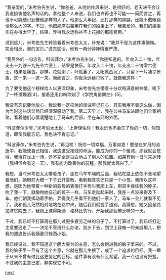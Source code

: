
“我亲爱的，”米考伯先生说，“你爸爸，从他的作风来说，是很好的。老天决不会让我说损害他名声的话的。拿他整个人来说，我们也许再也不可能——简而言之，再也不可能结识到像他那样的人了。他那么大年纪，还打那样的绑腿，还能不戴眼镜读那么大的字。不过，他把那座右铭用在我们的婚事上了，我亲爱的。我们的婚事实在办得太早了，结果，弄得我永远弥补不上花掉的那笔费用。”

说到这儿，米考伯先生转脸看着米考伯太太，补充说：“我并不是为这件事懊悔。完全相反，我的宝贝。”说完这话，他有一两分钟神情很严肃。

“我另外的一句忠告，科波菲尔，”米考伯先生说，“你是知道的。年收入二十镑，年支出十九镑十九先令六便士，结果是快乐。年收入二十镑，年支出二十镑零六便士，结果是痛苦。那样，花就谢了，叶就萎了，太阳就西沉了，只留下一片凄凉景象，这一来——这一来，简而言之，你就永远给打败了。就像我这样！”

为了要使他这个榜样给人以更深印象，米考伯先生带着十分欢畅满意的神情，喝下了一杯潘趣酒[4]，接着还用口哨吹起了《学院角笛舞曲》[5]。

我没有忘记要他放心，我说我一定把他的规诫牢记在心，其实我用不着这么做，因为当时这些话显然已经深深感动了我。第二天早上，我在公共马车站跟他们全家相聚，看着他们心情凄楚地上了马车的后部，坐在车厢的外面。

“科波菲尔少爷，”米考伯太太说，“上帝保佑你！我永远也不会忘了你的一切，你知道，即使我能忘记，我也决不肯忘记。”

“科波菲尔，”米考伯先生说，“再见啦！祝你一切幸福，万事如意！要是在岁月的流逝中，我能使自己相信，我这遭受摧残的命运，能成为你的一个鉴诫，那我就会觉得，我活在世上一场，还不完全是白白地占了别人的位置。如果有朝一日时来运转（我相信会有这一天），我有能力改善你的前程，那我就太高兴了。”

我想，当时米考伯太太带着孩子，坐在马车车厢的后面，我站在路上依依不舍地望着他们，她眼前大概一下子云开雾散，看到我其实还只是一个小孩。我所以这样想，是因为她带着一种新的慈母的表情打手势叫我爬上车，用双手搂住我的脖子，吻了我一下，就像吻她自己的孩子一样。马车走动起来时，我差一点没来得及下车。他们朝我挥动着手帕，弄得我几乎看不到他们一家人了。马车一会儿就看不见了。我和孤儿茫然相对地站在路中央，随后我们就握手道别。我猜想，她又回圣路加济贫院去了，我则上谋得斯通－格林比货行，开始我那疲劳乏味的一天。

不过，我已经不打算再在那儿过更多疲劳乏味的日子了。不打算过了。我已经打定主意要逃走了——决定不管用什么办法，到乡下去，到世上我唯一的亲戚那儿，把我的遭遇告诉我姨婆贝特西小姐。

我已经说过，我不知道这个胆大妄为的主意，怎么会跑进我的脑子里来的。不过，我的脑子里一旦有了这个主意，它就在那儿生根了，成了一个追求的目标。我一辈子从来不曾有过比这更坚定的目标。这件事有没有什么希望，我一点也没有把握，不过我的主意已定，非实现它不可。

[next](page166.md)